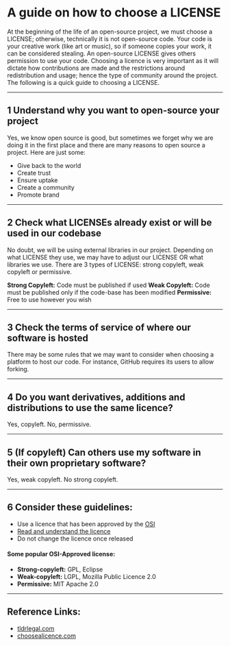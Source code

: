 # A guide on how to choose a LICENSE

At the beginning of the life of an open-source project, we must choose a LICENSE; otherwise, technically it is not open-source code. Your code is your creative work (like art or music), so if someone copies your work, it can be considered stealing. An open-source LICENSE gives others permission to use your code. Choosing a licence is very important as it will dictate how contributions are made and the restrictions around redistribution and usage; hence the type of community around the project. The following is a quick guide to choosing a LICENSE.

---

## 1 Understand why you want to open-source your project

Yes, we know open source is good, but sometimes we forget why we are doing it in the first place and there are many reasons to open source a project. Here are just some:

- Give back to the world
- Create trust
- Ensure uptake
- Create a community
- Promote brand

---

## 2 Check what LICENSEs already exist or will be used in our codebase

No doubt, we will be using external libraries in our project. Depending on what LICENSE they use, we may have to adjust our LICENSE OR what libraries we use. There are 3 types of LICENSE: strong copyleft, weak copyleft or permissive.

**Strong Copyleft:** Code must be published if used
**Weak Copyleft:** Code must be published only if the code-base has been modified
**Permissive:** Free to use however you wish

---

## 3 Check the terms of service of where our software is hosted

There may be some rules that we may want to consider when choosing a platform to host our code. For instance, GitHub requires its users to allow forking.

---

## 4 Do you want derivatives, additions and distributions to use the same licence?
Yes, copyleft. No, permissive.

---

## 5 (If copyleft) Can others use my software in their own proprietary software?
Yes, weak copyleft. No strong copyleft.

---

## 6 Consider these guidelines:

- Use a licence that has been approved by the [OSI](opensource.org/licences)
- [Read and understand the licence](tldrlegal.com)
- Do not change the licence once released


#### Some popular OSI-Approved license:

- **Strong-copyleft:** GPL, Eclipse
- **Weak-copyleft:** LGPL, Mozilla Public Licence 2.0
- **Permissive:** MIT Apache 2.0

---

## Reference Links:
- [tldrlegal.com](tldrlegal.com)
- [choosealicence.com](choosealicence.com)
